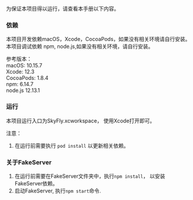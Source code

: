 为保证本项目得以运行，请查看本手册以下内容。

### 依赖
本项目开发依赖macOS，Xcode，CocoaPods，如果没有相关环境请自行安装。  
本项目调试依赖 npm, node.js,如果没有相关环境，请自行安装。

参考版本：  
macOS: 10.15.7   
Xcode: 12.3  
CocoaPods: 1.8.4  
npm: 6.14.7  
node.js 12.13.1  

### 运行
本项目运行入口为SkyFly.xcworkspace， 使用Xcode打开即可。  

注意：
1. 在运行前需要执行 `pod install` 以更新相关依赖。

### 关于FakeServer
1. 在运行前需要在FakeServer文件夹中，执行`npm install`， 以安装FakeServer依赖。
2. 启动FakeServer, 执行`npm start`命令.




